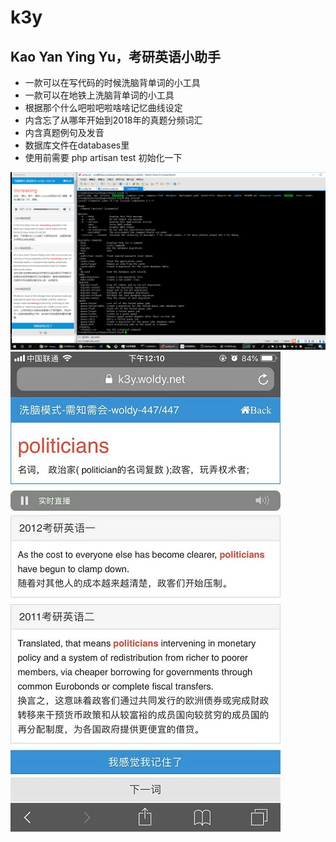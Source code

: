 # k3y

## Kao Yan Ying Yu，考研英语小助手

* 一款可以在写代码的时候洗脑背单词的小工具
* 一款可以在地铁上洗脑背单词的小工具
* 根据那个什么吧啦吧啦啥啥记忆曲线设定
* 内含忘了从哪年开始到2018年的真题分频词汇
* 内含真题例句及发音
* 数据库文件在databases里
* 使用前需要 php artisan test 初始化一下


![.](https://raw.githubusercontent.com/woldy/k3y/master/resources/screenshot/screenshot.png)
![.](https://raw.githubusercontent.com/woldy/k3y/dd1425d9ece9c697d1a205c63382beabe0bb334c/resources/views/mshot.jpg)
